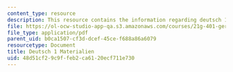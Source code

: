 ```yaml
---
content_type: resource
description: This resource contains the information regarding deutsch 1 materialien.
file: https://ol-ocw-studio-app-qa.s3.amazonaws.com/courses/21g-401-german-i-fall-2008/48d51cf29c9ffeb2ca6120ecf711e730_MIT21G_401F08_reise.pdf
file_type: application/pdf
parent_uid: b0ca1507-cf3d-dcef-45ce-f688a86a6079
resourcetype: Document
title: Deutsch 1 Materialien
uid: 48d51cf2-9c9f-feb2-ca61-20ecf711e730
---
```


